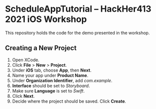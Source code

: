 # ScheduleAppTutorial – HackHer413 2021 iOS Workshop
This repository holds the code for the demo presented in the workshop. 

## Creating a New Project
1. Open XCode.
2. Click **File** > **New** > **Project**.
3. Under **iOS** tab, choose **App**, then **Next**.
4. Name your app under **Product Name**.
5. Under **Organization Identifier**, add *com.example*.
6. **Interface** should be set to *Storyboard*.
7. Make sure **Language** is set to *Swift*.
8. Click **Next**.
9. Decide where the project should be saved. Click **Create**.


